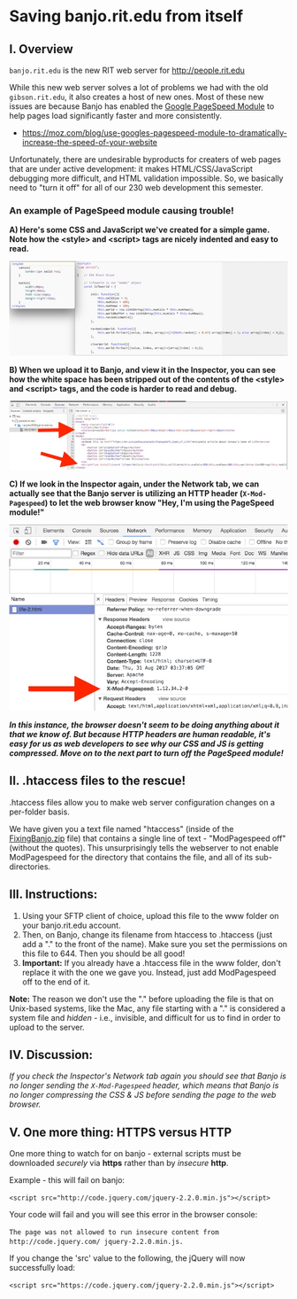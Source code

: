 # Saving banjo.rit.edu from itself
## I. Overview
`banjo.rit.edu` is the new RIT web server for http://people.rit.edu

While this new web server solves a lot of problems we had with the old `gibson.rit.edu`, it also creates a host of new ones. 
Most of these new issues are because Banjo has enabled the [Google PageSpeed Module](https://www.modpagespeed.com) to help pages load significantly faster and more consistently. 

+ https://moz.com/blog/use-googles-pagespeed-module-to-dramatically-increase-the-speed-of-your-website

Unfortunately, there are undesirable byproducts for creaters of web pages that are under active development: it makes HTML/CSS/JavaScript debugging more difficult, and HTML validation impossible. So, we basically need to "turn it off" for all of our 230 web development this semester.

### An example of PageSpeed module causing trouble!
**A) Here's some CSS and JavaScript we've created for a simple game. Note how the &lt;style&gt; and &lt;script&gt; tags are nicely indented and easy to read.**

![Code listing](images/banjo-code-listing.jpg)


**B) When we upload it to Banjo, and view it in the Inspector, you can see how the white space has been stripped out of the contents of the &lt;style&gt; and &lt;script&gt; tags, and the code is harder to read and debug.**

![Compressed code listing](images/banjo-code-listing-server-compressed.jpg)


**C) If we look in the Inspector again, under the Network tab, we can actually see that the Banjo server is utilizing an HTTP header (`X-Mod-Pagespeed`) to let the web browser know "Hey, I'm using the PageSpeed module!"**

![HTTP Headers](images/banjo-modpagespeed-headers.jpg)


***In this instance, the browser doesn't seem to be doing anything about it that we know of. But because HTTP headers are human readable, it's easy for us as web developers to see why our CSS and JS is getting compressed. Move on to the next part to turn off the PageSpeed module!***

## II. .htaccess files to the rescue!

.htaccess files allow you to make web server configuration changes on a per-folder basis. 

We have given you a text file named "htaccess" (inside of the [FixingBanjo.zip](FixingBanjo.zip) file) that contains a single line of text - "ModPagespeed off" (without the quotes). This unsurprisingly tells the webserver to not enable ModPagespeed for the directory that contains the file, and all of its sub-directories.

## III. Instructions:
1. Using your SFTP client of choice, upload this file to the www folder on your banjo.rit.edu account.
2. Then, on Banjo, change its filename from htaccess to .htaccess (just add a "." to the front of the name). Make sure you set the permissions on this file to 644. Then you should be all good!
3. **Important:** If you already have a .htaccess file in the www folder, don't replace it with the one we gave you. Instead, just add ModPagespeed off to the end of it.

**Note:** The reason we don't use the "." before uploading the file is that on Unix-based systems, like the Mac, any file starting with a "." is considered a system file and *hidden* - i.e., invisible, and difficult for us to find in order to upload to the server.

## IV. Discussion:
*If you check the Inspector's Network tab again you should see that Banjo is no longer sending the `X-Mod-Pagespeed` header, which means that Banjo is no longer compressing the CSS & JS before sending the page to the web browser.*


## V. One more thing: HTTPS versus HTTP
One more thing to watch for on banjo - external scripts must be downloaded *securely* via **https** rather than by *insecure* **http**.

Example - this will fail on banjo:

`<script src="http://code.jquery.com/jquery-2.2.0.min.js"></script>`

Your code will fail and you will see this error in the browser console:

`The page was not allowed to run insecure content from http://code.jquery.com/
jquery-2.2.0.min.js.`

If you change the 'src' value to the following, the jQuery will now successfully load:

`<script src="https://code.jquery.com/jquery-2.2.0.min.js"></script>`

